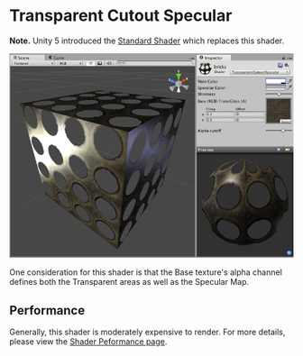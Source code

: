 Transparent Cutout Specular
===========================

**Note.** Unity 5 introduced the [Standard Shader](shader-StandardShader) which replaces this shader.

![](../uploads/Shaders/Shader-TransCutoutSpec.jpg) 

One consideration for this shader is that the Base texture's alpha channel defines both the Transparent areas as well as the Specular Map.

<!-- include shader-TransCutFamilyImport -->

<!-- include shader-SpecularSubsetImport -->

Performance
-----------


Generally, this shader is moderately expensive to render. For more details, please view the [Shader Peformance page](shader-Performance).
